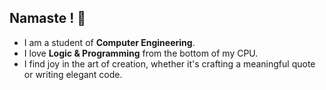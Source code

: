 ## Namaste ! 👋

- I am a student of **Computer Engineering**.
- I love **Logic & Programming** from the bottom of my CPU.  
- I find joy in the art of creation, whether it's crafting a meaningful quote or writing elegant code.


<!--
Here are some ideas to get you started:

- 🔭 I’m currently working on ...
- 🌱 I’m currently learning ...
- 👯 I’m looking to collaborate on ...
- 🤔 I’m looking for help with ...
- 💬 Ask me about ...
- 📫 How to reach me: ...
- 😄 Pronouns: ...
- ⚡ Fun fact: ...
-->
